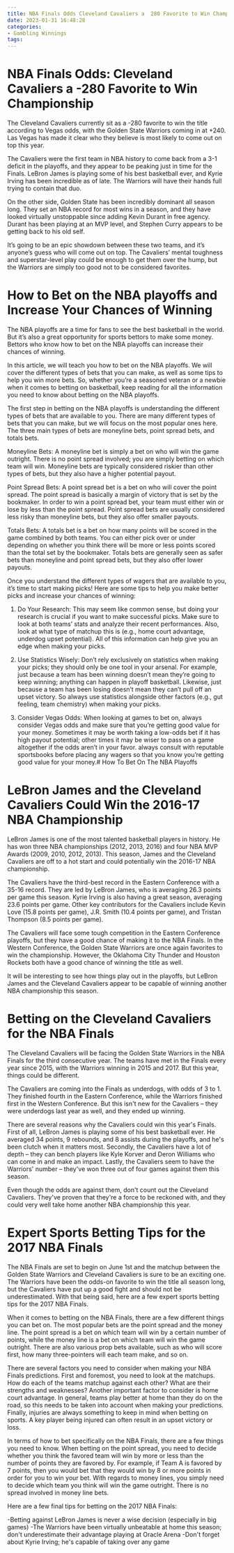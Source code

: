```yaml
---
title: NBA Finals Odds Cleveland Cavaliers a  280 Favorite to Win Championship
date: 2023-01-31 16:48:28
categories:
- Gambling Winnings
tags:
---
```



#  NBA Finals Odds: Cleveland Cavaliers a -280 Favorite to Win Championship

The Cleveland Cavaliers currently sit as a -280 favorite to win the title according to Vegas odds, with the Golden State Warriors coming in at +240. Las Vegas has made it clear who they believe is most likely to come out on top this year.

The Cavaliers were the first team in NBA history to come back from a 3-1 deficit in the playoffs, and they appear to be peaking just in time for the Finals. LeBron James is playing some of his best basketball ever, and Kyrie Irving has been incredible as of late. The Warriors will have their hands full trying to contain that duo.

On the other side, Golden State has been incredibly dominant all season long. They set an NBA record for most wins in a season, and they have looked virtually unstoppable since adding Kevin Durant in free agency. Durant has been playing at an MVP level, and Stephen Curry appears to be getting back to his old self.

It’s going to be an epic showdown between these two teams, and it’s anyone’s guess who will come out on top. The Cavaliers’ mental toughness and superstar-level play could be enough to get them over the hump, but the Warriors are simply too good not to be considered favorites.

#  How to Bet on the NBA playoffs and Increase Your Chances of Winning

The NBA playoffs are a time for fans to see the best basketball in the world. But it’s also a great opportunity for sports bettors to make some money. Bettors who know how to bet on the NBA playoffs can increase their chances of winning.

In this article, we will teach you how to bet on the NBA playoffs. We will cover the different types of bets that you can make, as well as some tips to help you win more bets. So, whether you’re a seasoned veteran or a newbie when it comes to betting on basketball, keep reading for all the information you need to know about betting on the NBA playoffs.

The first step in betting on the NBA playoffs is understanding the different types of bets that are available to you. There are many different types of bets that you can make, but we will focus on the most popular ones here. The three main types of bets are moneyline bets, point spread bets, and totals bets.

Moneyline Bets: A moneyline bet is simply a bet on who will win the game outright. There is no point spread involved; you are simply betting on which team will win. Moneyline bets are typically considered riskier than other types of bets, but they also have a higher potential payout.

Point Spread Bets: A point spread bet is a bet on who will cover the point spread. The point spread is basically a margin of victory that is set by the bookmaker. In order to win a point spread bet, your team must either win or lose by less than the point spread. Point spread bets are usually considered less risky than moneyline bets, but they also offer smaller payouts.

Totals Bets: A totals bet is a bet on how many points will be scored in the game combined by both teams. You can either pick over or under depending on whether you think there will be more or less points scored than the total set by the bookmaker. Totals bets are generally seen as safer bets than moneyline and point spread bets, but they also offer lower payouts.

Once you understand the different types of wagers that are available to you, it’s time to start making picks! Here are some tips to help you make better picks and increase your chances of winning:

1) Do Your Research: This may seem like common sense, but doing your research is crucial if you want to make successful picks. Make sure to look at both teams’ stats and analyze their recent performances. Also, look at what type of matchup this is (e.g., home court advantage, underdog upset potential). All of this information can help give you an edge when making your picks.

2) Use Statistics Wisely: Don’t rely exclusively on statistics when making your picks; they should only be one tool in your arsenal. For example, just because a team has been winning doesn’t mean they’re going to keep winning; anything can happen in playoff basketball. Likewise, just because a team has been losing doesn’t mean they can’t pull off an upset victory. So always use statistics alongside other factors (e.g., gut feeling, team chemistry) when making your picks.

3) Consider Vegas Odds: When looking at games to bet on, always consider Vegas odds and make sure that you’re getting good value for your money. Sometimes it may be worth taking a low-odds bet if it has high payout potential; other times it may be wiser to pass on a game altogether if the odds aren’t in your favor. always consult with reputable sportsbooks before placing any wagers so that you know you’re getting good value for your money.#  How To Bet On The NBA Playoffs

#  LeBron James and the Cleveland Cavaliers Could Win the 2016-17 NBA Championship

LeBron James is one of the most talented basketball players in history. He has won three NBA championships (2012, 2013, 2016) and four NBA MVP Awards (2009, 2010, 2012, 2013). This season, James and the Cleveland Cavaliers are off to a hot start and could potentially win the 2016-17 NBA championship.

The Cavaliers have the third-best record in the Eastern Conference with a 35-16 record. They are led by LeBron James, who is averaging 26.3 points per game this season. Kyrie Irving is also having a great season, averaging 23.6 points per game. Other key contributors for the Cavaliers include Kevin Love (15.8 points per game), J.R. Smith (10.4 points per game), and Tristan Thompson (8.5 points per game).

The Cavaliers will face some tough competition in the Eastern Conference playoffs, but they have a good chance of making it to the NBA Finals. In the Western Conference, the Golden State Warriors are once again favorites to win the championship. However, the Oklahoma City Thunder and Houston Rockets both have a good chance of winning the title as well.

It will be interesting to see how things play out in the playoffs, but LeBron James and the Cleveland Cavaliers appear to be capable of winning another NBA championship this season.

#  Betting on the Cleveland Cavaliers for the NBA Finals

The Cleveland Cavaliers will be facing the Golden State Warriors in the NBA Finals for the third consecutive year. The teams have met in the Finals every year since 2015, with the Warriors winning in 2015 and 2017. But this year, things could be different.

The Cavaliers are coming into the Finals as underdogs, with odds of 3 to 1. They finished fourth in the Eastern Conference, while the Warriors finished first in the Western Conference. But this isn't new for the Cavaliers – they were underdogs last year as well, and they ended up winning.

There are several reasons why the Cavaliers could win this year's Finals. First of all, LeBron James is playing some of his best basketball ever. He averaged 34 points, 9 rebounds, and 8 assists during the playoffs, and he's been clutch when it matters most. Secondly, the Cavaliers have a lot of depth – they can bench players like Kyle Korver and Deron Williams who can come in and make an impact. Lastly, the Cavaliers seem to have the Warriors' number – they've won three out of four games against them this season.

Even though the odds are against them, don't count out the Cleveland Cavaliers. They've proven that they're a force to be reckoned with, and they could very well take home another NBA championship this year.

#  Expert Sports Betting Tips for the 2017 NBA Finals

The NBA Finals are set to begin on June 1st and the matchup between the Golden State Warriors and Cleveland Cavaliers is sure to be an exciting one. The Warriors have been the odds-on favorite to win the title all season long, but the Cavaliers have put up a good fight and should not be underestimated. With that being said, here are a few expert sports betting tips for the 2017 NBA Finals.

When it comes to betting on the NBA Finals, there are a few different things you can bet on. The most popular bets are the point spread and the money line. The point spread is a bet on which team will win by a certain number of points, while the money line is a bet on which team will win the game outright. There are also various prop bets available, such as who will score first, how many three-pointers will each team make, and so on.

There are several factors you need to consider when making your NBA Finals predictions. First and foremost, you need to look at the matchups. How do each of the teams matchup against each other? What are their strengths and weaknesses? Another important factor to consider is home court advantage. In general, teams play better at home than they do on the road, so this needs to be taken into account when making your predictions. Finally, injuries are always something to keep in mind when betting on sports. A key player being injured can often result in an upset victory or loss.

In terms of how to bet specifically on the NBA Finals, there are a few things you need to know. When betting on the point spread, you need to decide whether you think the favored team will win by more or less than the number of points they are favored by. For example, if Team A is favored by 7 points, then you would bet that they would win by 8 or more points in order for you to win your bet. With regards to money lines, you simply need to decide which team you think will win the game outright. There is no spread involved in money line bets.

Here are a few final tips for betting on the 2017 NBA Finals:

-Betting against LeBron James is never a wise decision (especially in big games)
-The Warriors have been virtually unbeatable at home this season; don't underestimate their advantage playing at Oracle Arena
-Don't forget about Kyrie Irving; he's capable of taking over any game